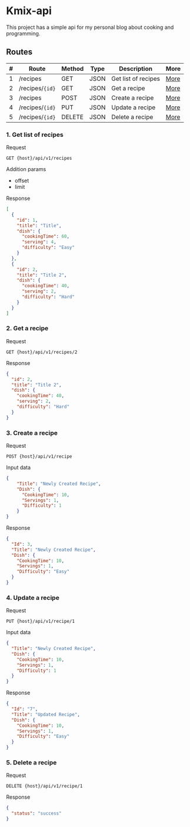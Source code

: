 # Kmix-api

This project has a simple api for my personal blog about cooking and programming.

## Routes

| # | Route | Method | Type | Description | More |
|-|-|-|-|-|-|
| 1 | /recipes | GET | JSON | Get list of recipes | [More](#1-get-list-of-recipes) |
| 2 | /recipes/`{id}` | GET | JSON | Get a recipe | [More](#2-get-a-recipe) |
| 3 | /recipes | POST | JSON | Create a recipe | [More](#3-create-a-recipe) |
| 4 | /recipes/`{id}` | PUT | JSON | Update a recipe | [More](#4-update-a-recipe) |
| 5 | /recipes/`{id}` | DELETE | JSON | Delete a recipe | [More](#5-delete-a-recipe) |

### 1. Get list of recipes

Request

```http
GET {host}/api/v1/recipes
```

Addition params

- offset
- limit

Response

```json
[
  {
    "id": 1,
    "title": "Title",
    "dish": {
      "cookingTime": 60,
      "serving": 4,
      "difficulty": "Easy"
    }
  },
  {
    "id": 2,
    "title": "Title 2",
    "dish": {
      "cookingTime": 40,
      "serving": 2,
      "difficulty": "Hard"
    }
  }
]
```

### 2. Get a recipe

Request

```http
GET {host}/api/v1/recipes/2
```

Response

```json
{
  "id": 2,
  "title": "Title 2",
  "dish": {
    "cookingTime": 40,
    "serving": 2,
    "difficulty": "Hard"
  }
}
```

### 3. Create a recipe

Request

```http
POST {host}/api/v1/recipe
```

Input data

```json
{
    "Title": "Newly Created Recipe",
    "Dish": {
      "CookingTime": 10,
      "Servings": 1,
      "Difficulty": 1
    }
}
```

Response

```json
{
  "Id": 3,
  "Title": "Newly Created Recipe",
  "Dish": {
    "CookingTime": 10,
    "Servings": 1,
    "Difficulty": "Easy"
  }
}
```

### 4. Update a recipe

Request

```http
PUT {host}/api/v1/recipe/1
```

Input data

```json
{
  "Title": "Newly Created Recipe",
  "Dish": {
    "CookingTime": 10,
    "Servings": 1,
    "Difficulty": 1
  }
}
```

Response

```json
{
  "Id": "7",
  "Title": "Updated Recipe",
  "Dish": {
    "CookingTime": 10,
    "Servings": 1,
    "Difficulty": "Easy"
  }
}
```

### 5. Delete a recipe

Request

```http
DELETE {host}/api/v1/recipe/1
```

Response

```json
{
  "status": "success"
}
```